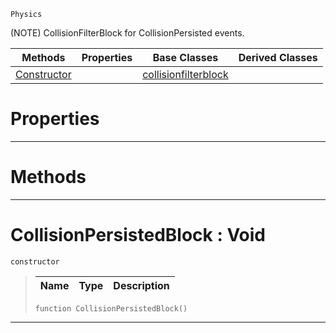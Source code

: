  `Physics`

(NOTE) CollisionFilterBlock for CollisionPersisted events.

|Methods|Properties|Base Classes|Derived Classes|
|---|---|---|---|
|[ Constructor](https://github.com/zeroengineteam/ZeroDocs/code_reference/class_reference/collisionpersistedblock.markdown#collisionpersistedblock)| |[collisionfilterblock](https://github.com/zeroengineteam/ZeroDocs/code_reference/class_reference/collisionfilterblock.markdown)| |


 #  Properties


---  
 #  Methods


---  
 #  CollisionPersistedBlock : Void

 `constructor`

> 
> |Name|Type|Description|
> |---|---|---|
> ``` lang=cpp, name=Zilch
> function CollisionPersistedBlock()
> ``` 


---  
 

 